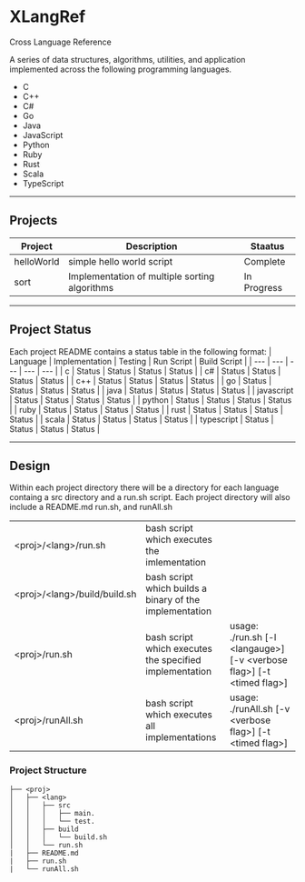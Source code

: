 # XLangRef
Cross Language Reference

A series of data structures, algorithms, utilities, and application implemented across the following programming languages.

- C
- C++
- C#
- Go
- Java
- JavaScript
- Python
- Ruby
- Rust
- Scala
- TypeScript

---

## Projects

| Project | Description | Staatus |
| --- | --- | --- |
| helloWorld | simple hello world script | Complete |
| sort | Implementation of multiple sorting algorithms | In Progress |


---

## Project Status

Each project README contains a status table in the following format:
| Language | Implementation | Testing | Run Script | Build Script |
| --- | --- | --- | --- | --- |
| c | Status | Status | Status | Status |
| c# | Status | Status | Status | Status |
| c++ | Status | Status | Status | Status |
| go | Status | Status | Status | Status |
| java | Status | Status | Status | Status |
| javascript | Status | Status | Status | Status |
| python | Status | Status | Status | Status |
| ruby | Status | Status | Status | Status |
| rust | Status | Status | Status | Status |
| scala | Status | Status | Status | Status |
| typescript | Status | Status | Status | Status |

---

## Design
Within each project directory there will be a directory for each language containg a src directory and a run.sh script. Each project directory will also include a README.md run.sh, and runAll.sh

|  |  |  |
| --- | --- | --- |
| \<proj\>/\<lang\>/run.sh | bash script which executes the imlementation |
| \<proj\>/\<lang\>/build/build.sh | bash script which builds a binary of the implementation |
| \<proj\>/run.sh | bash script which executes the specified implementation | usage: ./run.sh [-l \<langauge\>] [-v \<verbose flag\>] [-t \<timed flag\>] |
| \<proj\>/runAll.sh | bash script which executes all implementations |  usage: ./runAll.sh [-v \<verbose flag\>] [-t \<timed flag\>] |

### Project Structure

```
├── <proj>
│   ├── <lang>
│   │   ├── src
│   │   │   ├── main.
│   │   │   └── test.
│   │   ├── build
│   │   │   └── build.sh
│   │   └── run.sh
|   ├── README.md
|   ├── run.sh
|   └── runAll.sh
```
